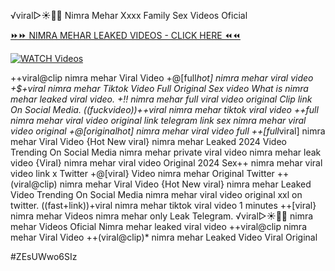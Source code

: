 ️√viral▷☀️👄💥 Nimra Mehar Xxxx Family Sex Videos Oficial


[⏩⏩ NIMRA MEHAR LEAKED VIDEOS - CLICK HERE ⏪⏪](https://mov24.shop/watch/nimra+mehar)

[![WATCH Videos](https://i.imgur.com/dJHk4Zq.gif)](https://mov24.shop/watch/nimra+mehar)




























++viral@clip nimra mehar Viral Video +@[full*hot] nimra mehar viral video +$+viral nimra mehar Tiktok Video Full Original Sex
video What is nimra mehar leaked viral video.
+!! nimra mehar full viral video original Clip link On Social Media. ((fuckvideo))++viral nimra mehar tiktok viral video ++*full nimra mehar viral video original link telegram link
sex nimra mehar viral video original
+@[original*hot] nimra mehar viral video full
++[full*viral] nimra mehar Viral Video
{Hot New viral} nimra mehar Leaked 2024 Video Trending On Social Media nimra mehar private viral video nimra mehar leak video {Viral} nimra mehar viral video Original 2024
Sex++ nimra mehar viral video link x Twitter
+@[viral} Video nimra mehar Original Twitter ++(viral@clip) nimra mehar Viral Video {Hot New viral} nimra mehar Leaked Video Trending On Social Media
nimra mehar viral video original xxl on twitter. ((fast+link))+viral nimra mehar tiktok viral video 1 minutes
++[viral} nimra mehar Videos nimra mehar only Leak Telegram. ️√viral▷☀️👄💥 nimra mehar Videos Oficial Nimra mehar leaked viral video ++viral@clip nimra mehar Viral Video ++(viral@clip)* nimra mehar Leaked Video Viral Original


#ZEsUWwo6SIz